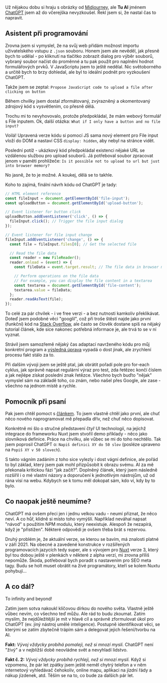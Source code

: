 Už nějakou dobu si hraju s obrázky od [Midjourney](https://www.midjourney.com/), ale **Tu AI** jménem [ChatGPT](https://openai.com/blog/chatgpt) jsem až do včerejška nevyzkoušel. Řekl jsem si, že nastal čas to napravit.

## Asistent při programování

Zrovna jsem si vymyslel, že na svůj web přidám možnost importu uživatelského vstupu z `.json` souboru. Honem jsem ale nevěděl, jak přesně bych to udělal - po kliknutí na tlačítko zobrazit dialog pro výběr souborů, vybraný soubor načíst do proměnné a tu pak použít pro naplnění hodnot formulářových prvků. V JavaScriptu jsem to ještě nedělal. Nic světoborného a určitě bych to brzy dohledal, ale byl to ideální podnět pro vyzkoušení ChatGPT.

Takže jsem se zeptal: `Propose JavaScript code to upload a file after clicking on button`

Během chvilky jsem dostal zformátovaný, zvýrazněný a okomentovaný zdrojový kód s vysvětlením, co přesně dělá.

Trochu mi to nevyhovovalo, protože předpokládal, že mám webový formulář s File inputem. Ok, další otázka: `What if I only have a button and no file input?`

Voilá! Upravená verze kódu si pomocí JS sama nový element pro File input vloží do DOM a nastaví CSS `display: hidden`, aby nebyl na stránce vidět.

Poslední potíž - ukázkový kód předpokládal existenci nějaké URL se vzdálenou službou pro upload souborů. Já potřeboval soubor zpracovat jenom v paměti prohlížeče: `Is it possible not to upload to url but just into browser memory?`

No jasně, že to je možné. A koukej, dělá se to takhle.

Koho to zajímá, finální návrh kódu od ChatGPT je tady:

```js
// HTML element reference
const fileInput = document.getElementById('file-input');
const uploadButton = document.getElementById('upload-button');

// Event listener for button click
uploadButton.addEventListener('click', () => {
  fileInput.click(); // Trigger the file input dialog
});

// Event listener for file input change
fileInput.addEventListener('change', () => {
  const file = fileInput.files[0]; // Get the selected file

  // Read the file data
  const reader = new FileReader();
  reader.onload = (event) => {
    const fileData = event.target.result; // The file data in browser memory

    // Perform operations on the file data
    // For example, you can display the file content in a textarea
    const textarea = document.getElementById('file-content');
    textarea.value = fileData;
  };
  reader.readAsText(file);
});
```

To celé za pár chvilek - i ve free verzi - a bez nutnosti kamkoliv překlikávat. Doteď jsem podobné věci "googlil", což při troše štěstí najde jako první (funkční) kód na [Stack Overflow](https://stackoverflow.com/), ale často se člověk dostane spíš na nějaký tutorial článek, kde sice nakonec potřebná informace je, ale trvá to se v ní vyznat.

Strávil jsem samozřemě nějaký čas adaptací navrženého kódu pro můj konkrétní program a [výsledná úprava](https://github.com/AloisSeckar/WBSC-Scoring/commit/9b8d3c8c03b46750af34cf13666ce796e4b2a776) vypadá o dost jinak, ale zrychlení procesu fakt stálo za to.

Při dalším vývoji jsem se ještě ptal, jak obrátit pořadí pole pro for-each cyklus, jak správně napsat regulární výraz pro test, zda řetězec končí číslem a jak nejlépe získat poslední znak řetězce. Všechno bych buďto "nějak" vymyslel sám na základě toho, co znám, nebo našel přes Google, ale zase - všechno na jednom místě a rychle.

## Pomocník při psaní

Pak jsem chtěl pomoct s [článkem](https://master-coda.netlify.app/article/nuxt-ui). To jsem vlastně chtěl jako první, ale chuť něco nového naprogramovat mě přepadla dřív, než chuť něco dopisovat.

Konkrétně mi šlo o stručné představení čtyř UI technologií, na jejichž integrace do frameworku Nuxt jsem stvořil demo příklady - něco jako slovníková definice. Práce na chvilku, ale vůbec se mi do toho nechtělo. Tak jsem poprosil ChatGPT o: `Napiš definici XY do 50 slov` (posléze upraveno na `Popiš XY v 50 slovech`).

S takto vágním zadáním z toho sice vylezly i dost vágní definice, ale pořád to byl základ, který jsem pak mohl přizpůsobit k obrazu svému. AI za mě překonala kritickou fázi "jak začít?". Doplněný článek, který jsem následně rozšířil i o mé vlastní názory a doporučení k jednotlivým nástrojům, už od rána visí na webu. Kdybych se k tomu měl dokopat sám, kdo ví, kdy by to bylo.

## Co naopak ještě neumíme?

ChatGPT má ovšem přeci jen i jednu velkou vadu - neumí přiznat, že něco neví. A co hůř, klidně si místo toho vymýšlí. Například neváhal napsat "návod" s použitím NPM modulu, který neexistuje. Alespoň že nezapírá, když je "přistižen". Některé odpovědi je ovšem třeba brát s rezervou.

Druhý problém je, že aktuální verze, se kterou se bavím, má znalosti platné v září 2021. Na obecné a zavedené konstrukce v rozšířených programovacích jazycích tedy super, ale s vývojem pro [Nuxt](https://nuxt.com/) verze 3, který byl tou dobou ještě v plenkách v některé z alpha verzí, mi zrovna příliš nepomůže. Škoda, potřeboval bych poradit s nastavením pro SEO meta tagy. Budu se holt muset obrátit na živé programátory, kteří se kolem Nuxtu pohybují...

## A co dál?

To infinity and beyond!

Zatím jsem sotva nakoukl klíčovou dírkou do nového světa. Vlastně ještě vůbec nevím, co všechno teď můžu. Ale rád to budu zkoumat. Zatím myslím, že nejdůležitější je mít v hlavě cíl a správně zformulovat úkol pro ChatGPT (ev. jiný nástroj umělé inteligence). Postupně identifikovat věci, se kterými se zatím zbytečně trápím sám a delegovat jejich řešení/tvorbu na AI.

**Fakt:** _Vývoj vždycky probíhá pomaleji, než si mnozí myslí._ ChatGPT není "živý" a v nejbližší době neovládne svět a nevyhladí lidstvo. 

**Fakt č. 2:** _Vývoj vždycky probíhá rychleji, než si mnozí myslí._ Když si vzpomenu, že pár let zpátky jsem ještě neměl chytrý telefon a v něm internetový vyhledávač čehokoliv, online mapu, aplikaci na jízdní řády a nákup jízdenek, atd. Těším se na to, co bude za dalších pár let.

